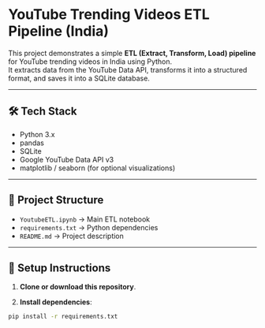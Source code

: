 # YouTube Trending Videos ETL Pipeline (India)

This project demonstrates a simple **ETL (Extract, Transform, Load) pipeline** for YouTube trending videos in India using Python.  
It extracts data from the YouTube Data API, transforms it into a structured format, and saves it into a SQLite database.  

---

## 🛠️ Tech Stack
- Python 3.x
- pandas
- SQLite
- Google YouTube Data API v3
- matplotlib / seaborn (for optional visualizations)

---

## 📂 Project Structure
- `YoutubeETL.ipynb` → Main ETL notebook  
- `requirements.txt` → Python dependencies  
- `README.md` → Project description  

---

## 🔧 Setup Instructions

1. **Clone or download this repository**.

2. **Install dependencies**:
```bash
pip install -r requirements.txt
